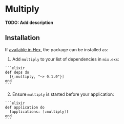 # Multiply

**TODO: Add description**

## Installation

If [available in Hex](https://hex.pm/docs/publish), the package can be installed as:

  1. Add `multiply` to your list of dependencies in `mix.exs`:

    ```elixir
    def deps do
      [{:multiply, "~> 0.1.0"}]
    end
    ```

  2. Ensure `multiply` is started before your application:

    ```elixir
    def application do
      [applications: [:multiply]]
    end
    ```

